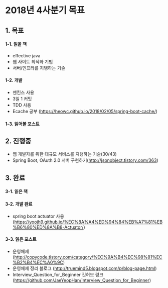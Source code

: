 # 2018년 4사분기 목표

## 1. 목표
#### 1-1. 읽을 책
- effective java
- 웹 사이트 최적화 기법
- 서버/인프라를 지탱하는 기술

#### 1-2. 개발
- 젠킨스 사용
- 3일 1 커밋
- TDD 사용
- Ecache 공부 (https://heowc.github.io/2018/02/05/spring-boot-cache/)

#### 1-3. 읽어볼 포스트



## 2. 진행중
- 웹 개발자를 위한 대규모 서비스를 지탱하는 기술(30/43)
- Spring Boot, OAuth 2.0 서버 구현하기(http://jsonobject.tistory.com/363)

## 3. 완료
#### 3-1. 읽은 책

#### 3-2. 개발 완료
- spring boot actuator 사용(https://yoojh9.github.io/%EC%8A%A4%ED%94%84%EB%A7%81%EB%B6%80%ED%8A%B8-Actuator/)

#### 3-3. 읽은 포스트
- 운영체제 (http://copycode.tistory.com/category/%EC%9A%B4%EC%98%81%EC%B2%B4%EC%A0%9C)
- 운영체제 정리 블로그 (http://truemind5.blogspot.com/p/blog-page.html)
- Interview_Question_for_Beginner 깃허브 링크 (https://github.com/JaeYeopHan/Interview_Question_for_Beginner) 
